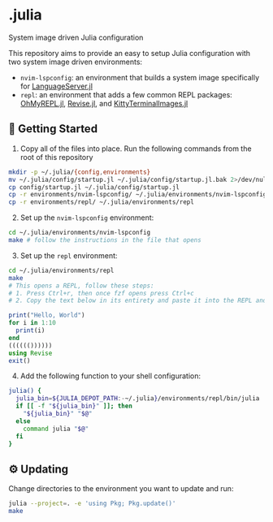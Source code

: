 # .julia

System image driven Julia configuration

This repository aims to provide an easy to setup Julia configuration with two system image driven environments:

- `nvim-lspconfig`: an environment that builds a system image specifically for [LanguageServer.jl](https://github.com/julia-vscode/LanguageServer.jl)
- `repl`: an environment that adds a few common REPL packages: [OhMyREPL.jl](https://github.com/KristofferC/OhMyREPL.jl), [Revise.jl](https://github.com/timholy/Revise.jl), and [KittyTerminalImages.jl](https://github.com/simonschoelly/KittyTerminalImages.jl)

## 🚀 Getting Started

1. Copy all of the files into place. Run the following commands from the root of this repository

```sh
mkdir -p ~/.julia/{config,environments}
mv ~/.julia/config/startup.jl ~/.julia/config/startup.jl.bak 2>/dev/null
cp config/startup.jl ~/.julia/config/startup.jl
cp -r environments/nvim-lspconfig/ ~/.julia/environments/nvim-lspconfig
cp -r environments/repl/ ~/.julia/environments/repl
```

2. Set up the `nvim-lspconfig` environment:

```sh
cd ~/.julia/environments/nvim-lspconfig
make # follow the instructions in the file that opens
```

3. Set up the `repl` environment:

```sh
cd ~/.julia/environments/repl
make
# This opens a REPL, follow these steps:
# 1. Press Ctrl+r, then once fzf opens press Ctrl+c
# 2. Copy the text below in its entirety and paste it into the REPL and press Enter
```

```julia
print("Hello, World")
for i in 1:10
  print(i)
end
(((((())))))
using Revise
exit()
```

4. Add the following function to your shell configuration:

```sh
julia() {
  julia_bin=${JULIA_DEPOT_PATH:-~/.julia}/environments/repl/bin/julia
  if [[ -f "${julia_bin}" ]]; then
    "${julia_bin}" "$@"
  else
    command julia "$@"
  fi
}
```

## ⚙️ Updating

Change directories to the environment you want to update and run:

```sh
julia --project=. -e 'using Pkg; Pkg.update()'
make
```
